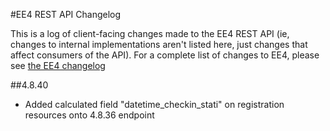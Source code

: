 
#EE4 REST API Changelog

This is a log of client-facing changes made to the EE4 REST API (ie, changes to internal implementations aren't listed here, just changes that affect consumers of the API). For a complete list of changes to EE4, please see [the EE4 changelog](https://eventespresso.com/wiki/ee4-changelog/)

##4.8.40
- Added calculated field "datetime_checkin_stati" on registration resources onto 4.8.36 endpoint


